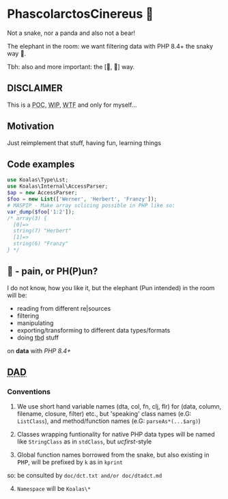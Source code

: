 # PhascolarctosCinereus 🐨
Not a snake, nor a panda and also not a bear!

The elephant in the room: we want  filtering data with PHP 8.4+ the snaky way 🐍.

Tbh: also and more important: the [🐼, 🐼] way.

## DISCLAIMER 
This is a <abbr title="Proof of concept">POC</abbr>, <abbr title="Work in progress">WIP</abbr>, <abbr title="Where to fly?">WTF</abbr> and only for myself...





 

## Motivation 

Just reimplement that stuff, having fun, learning things

## Code examples

```php
use Koalas\Type\Lst;
use Koalas\Internal\AccessParser;
$ap = new AccessParser;
$foo = new List(['Werner', 'Herbert', 'Franzy']);
# MASPIP - Make array sclicing possible in PHP like so:
var_dump($foo['1:2']);
/* array(3) {
  [0]=>
  string(7) "Herbert"
  [1]=>
  string(6) "Franzy"
} */
```

## 🐘 - pain, or  PH(P)un?

I do not know, how you like it, but the elephant (Pun intended) in the room will be:
 - reading from different re|sources
 - filtering 
 - manipulating
 - exporting/transforming to different data types/formats
 - doing <abbr title="to be defined">tbd</abbr> stuff
 
 on <b>data</b> with <i>PHP 8.4+</i>

## <abbr title="Design& rchitecture Dossier">DAD</abbr> 

### Conventions

1. We use short hand variable names (dta, col, fn, clj, flr) for (data, column, filename, closure, filter) etc., but 'speaking' class names (e.G: <code>ListClass</code>), and method/function names (e.G: <code>parseAs*(...$arg)</code>)

2. Classes wrapping funtionality for native PHP data types will be named like <code>StringClass</code> as in <code>stdClass</code>, but <i>ucfirst</i>-style

3. Global function names borrowed from the snake, but also existing in <kbd>PHP</kbd>, will be prefixed by <code>k</code> as in <code>kprint</code>

so: be consulted by <code>doc/dct.txt and/or doc/dtadct.md </code>

4. ```Namespace``` will be <code>Koalas\\*</code>

### 